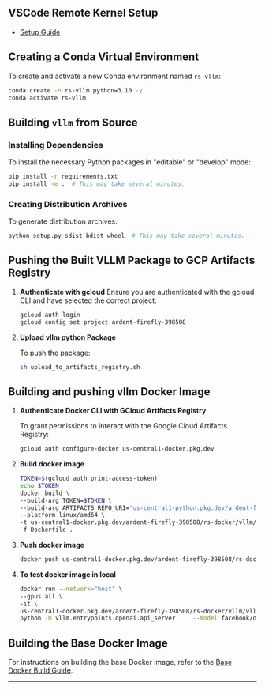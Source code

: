 ## VSCode Remote Kernel Setup

- [Setup Guide](https://github.com/RupeeSense/llm-experiments/blob/main/dev-utilities/gcp/vscode_remote_kernel_setup/readme.md)

## Creating a Conda Virtual Environment

To create and activate a new Conda environment named `rs-vllm`:

```bash
conda create -n rs-vllm python=3.10 -y
conda activate rs-vllm
```

## Building `vllm` from Source

### Installing Dependencies

To install the necessary Python packages in "editable" or "develop" mode:

```bash
pip install -r requirements.txt
pip install -e .  # This may take several minutes.
```

### Creating Distribution Archives

To generate distribution archives:

```bash
python setup.py sdist bdist_wheel  # This may take several minutes.
```

## Pushing the Built VLLM Package to GCP Artifacts Registry

1. **Authenticate with gcloud**
    Ensure you are authenticated with the gcloud CLI and have selected the correct project:
    
    ```bash
    gcloud auth login
    gcloud config set project ardent-firefly-398508
    ```

2. **Upload vllm python Package**

   To push the package:

   ```bash
   sh upload_to_artifacts_registry.sh
   ```
## Building and pushing vllm Docker Image

1. **Authenticate Docker CLI with GCloud Artifacts Registry**

   To grant permissions to interact with the Google Cloud Artifacts Registry:

   ```bash
   gcloud auth configure-docker us-central1-docker.pkg.dev
   ```

2. **Build docker image**
    ```bash
    TOKEN=$(gcloud auth print-access-token)
    echo $TOKEN
    docker build \
    --build-arg TOKEN=$TOKEN \
    --build-arg ARTIFACTS_REPO_URI="us-central1-python.pkg.dev/ardent-firefly-398508/rs-pypi/simple/" \
    --platform linux/amd64 \
    -t us-central1-docker.pkg.dev/ardent-firefly-398508/rs-docker/vllm/vllm:cuda11.8.0-ubuntu22.04-python310v0.1 \
    -f Dockerfile .
    ```

3. **Push docker image**
    ```bash
    docker push us-central1-docker.pkg.dev/ardent-firefly-398508/rs-docker/vllm/vllm:cuda11.8.0-ubuntu22.04-python310v0.1
    ```

4. **To test docker image in local**
    ```bash
    docker run --network="host" \
    --gpus all \
    -it \
    us-central1-docker.pkg.dev/ardent-firefly-398508/rs-docker/vllm/vllm:cuda11.8.0-ubuntu22.04-python310v0.1 \
    python -m vllm.entrypoints.openai.api_server     --model facebook/opt-125m
    ```

## Building the Base Docker Image

For instructions on building the base Docker image, refer to the [Base Docker Build Guide](https://github.com/RupeeSense/vllm/blob/rs-dev/docker/readme.md).

---